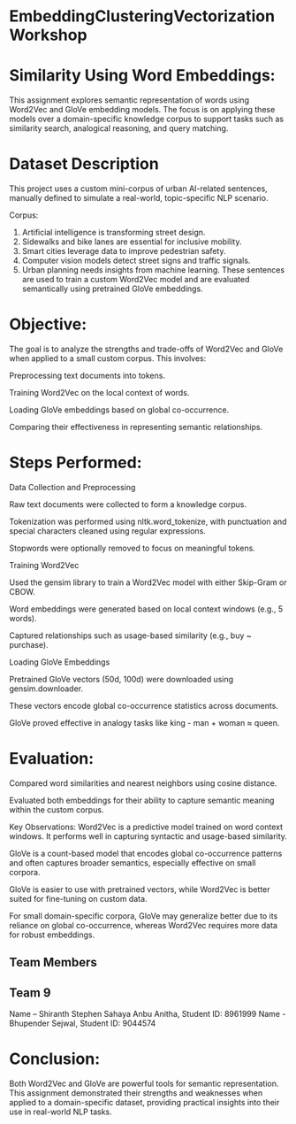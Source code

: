 # EmbeddingClusteringVectorizationWorkshop

# Similarity Using Word Embeddings:
This assignment explores semantic representation of words using Word2Vec and GloVe embedding models. The focus is on applying these models over a domain-specific knowledge corpus to support tasks such as similarity search, analogical reasoning, and query matching.

# Dataset Description
This project uses a custom mini-corpus of urban AI-related sentences, manually defined to simulate a real-world, topic-specific NLP scenario.

Corpus:

1. Artificial intelligence is transforming street design.
2. Sidewalks and bike lanes are essential for inclusive mobility.
3. Smart cities leverage data to improve pedestrian safety.
4. Computer vision models detect street signs and traffic signals.
5. Urban planning needs insights from machine learning.
These sentences are used to train a custom Word2Vec model and are evaluated semantically using pretrained GloVe embeddings.

# Objective:
The goal is to analyze the strengths and trade-offs of Word2Vec and GloVe when applied to a small custom corpus. This involves:

Preprocessing text documents into tokens.

Training Word2Vec on the local context of words.

Loading GloVe embeddings based on global co-occurrence.

Comparing their effectiveness in representing semantic relationships.

# Steps Performed:
Data Collection and Preprocessing

Raw text documents were collected to form a knowledge corpus.

Tokenization was performed using nltk.word_tokenize, with punctuation and special characters cleaned using regular expressions.

Stopwords were optionally removed to focus on meaningful tokens.

Training Word2Vec

Used the gensim library to train a Word2Vec model with either Skip-Gram or CBOW.

Word embeddings were generated based on local context windows (e.g., 5 words).

Captured relationships such as usage-based similarity (e.g., buy ~ purchase).

Loading GloVe Embeddings

Pretrained GloVe vectors (50d, 100d) were downloaded using gensim.downloader.

These vectors encode global co-occurrence statistics across documents.

GloVe proved effective in analogy tasks like king - man + woman ≈ queen.

# Evaluation:

Compared word similarities and nearest neighbors using cosine distance.

Evaluated both embeddings for their ability to capture semantic meaning within the custom corpus.

Key Observations:
Word2Vec is a predictive model trained on word context windows. It performs well in capturing syntactic and usage-based similarity.

GloVe is a count-based model that encodes global co-occurrence patterns and often captures broader semantics, especially effective on small corpora.

GloVe is easier to use with pretrained vectors, while Word2Vec is better suited for fine-tuning on custom data.

For small domain-specific corpora, GloVe may generalize better due to its reliance on global co-occurrence, whereas Word2Vec requires more data for robust embeddings.

##  Team Members

## Team 9

Name – Shiranth Stephen Sahaya Anbu Anitha,  Student ID: 8961999
Name - Bhupender Sejwal, Student ID: 9044574

# Conclusion:
Both Word2Vec and GloVe are powerful tools for semantic representation. This assignment demonstrated their strengths and weaknesses when applied to a domain-specific dataset, providing practical insights into their use in real-world NLP tasks.